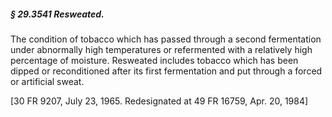 ##### § 29.3541 Resweated. #####

The condition of tobacco which has passed through a second fermentation under abnormally high temperatures or refermented with a relatively high percentage of moisture. Resweated includes tobacco which has been dipped or reconditioned after its first fermentation and put through a forced or artificial sweat.

[30 FR 9207, July 23, 1965. Redesignated at 49 FR 16759, Apr. 20, 1984]